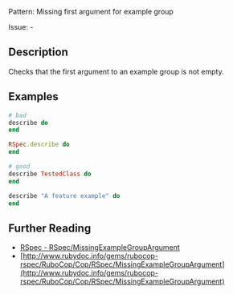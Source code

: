 Pattern: Missing first argument for example group

Issue: -

## Description

Checks that the first argument to an example group is not empty.

## Examples

```ruby
# bad
describe do
end

RSpec.describe do
end

# good
describe TestedClass do
end

describe "A feature example" do
end
```

## Further Reading

* [RSpec - RSpec/MissingExampleGroupArgument](https://docs.rubocop.org/rubocop-rspec/cops_rspec.html#rspecmissingexamplegroupargument)
* [http://www.rubydoc.info/gems/rubocop-rspec/RuboCop/Cop/RSpec/MissingExampleGroupArgument](http://www.rubydoc.info/gems/rubocop-rspec/RuboCop/Cop/RSpec/MissingExampleGroupArgument)
